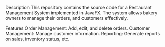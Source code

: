 Description
This repository contains the source code for a Restaurant Management System implemented in JavaFX. The system allows bakery owners to manage their orders, and customers effectively.

Features
Order Management: Add, edit, and delete orders.
Customer Management: Manage customer information.
Reporting: Generate reports on sales, inventory status, etc.

